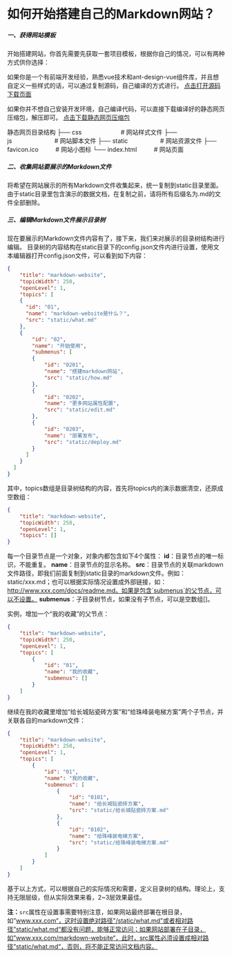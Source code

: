 # 如何开始搭建自己的Markdown网站？

##### 一、获得网站模板

开始搭建网站，你首先需要先获取一套项目模板，根据你自己的情况，可以有两种方式供你选择：

如果你是一个有前端开发经验，熟悉vue技术和ant-design-vue组件库，并且想自定义一些样式的话，可以通过复制源码，自己编译的方式进行。
<a href="https://github.com/softwaiter/markdown-website" target="_blank">点击打开源码下载页面</a>

如果你并不想自己安装开发环境，自己编译代码，可以直接下载编译好的静态网页压缩包，解压即可。
<a href="https://github.com/softwaiter/markdown-website/releases/download/v1.1.0-preview/v1.1.0-preview.zip">点击下载静态网页压缩包</a>

静态网页目录结构
├── css&nbsp;&nbsp;&nbsp;&nbsp;&nbsp;&nbsp;&nbsp;&nbsp;&nbsp;&nbsp;&nbsp;&nbsp;&nbsp;&nbsp;&nbsp;&nbsp;&nbsp;&nbsp;&nbsp;&nbsp;&nbsp;&nbsp;&nbsp;# 网站样式文件
├── js&nbsp;&nbsp;&nbsp;&nbsp;&nbsp;&nbsp;&nbsp;&nbsp;&nbsp;&nbsp;&nbsp;&nbsp;&nbsp;&nbsp;&nbsp;&nbsp;&nbsp;&nbsp;&nbsp;&nbsp;&nbsp;&nbsp;&nbsp;&nbsp;&nbsp;# 网站脚本文件
├── static&nbsp;&nbsp;&nbsp;&nbsp;&nbsp;&nbsp;&nbsp;&nbsp;&nbsp;&nbsp;&nbsp;&nbsp;&nbsp;&nbsp;&nbsp;&nbsp;&nbsp;&nbsp;&nbsp;# 网站资源文件
├── favicon.ico&nbsp;&nbsp;&nbsp;&nbsp;&nbsp;&nbsp;&nbsp;&nbsp;&nbsp;&nbsp;# 网站小图标
└── index.html&nbsp;&nbsp;&nbsp;&nbsp;&nbsp;&nbsp;&nbsp;&nbsp;&nbsp;&nbsp;# 网站页面

##### 二、收集网站要展示的Markdown文件
将希望在网站展示的所有Markdown文件收集起来，统一复制到static目录里面。
由于static目录里包含演示的数据文档，在复制之前，请将所有后缀名为.md的文件全部删除。

##### 三、编辑Markdown文件展示目录树
现在要展示的Markdown文件内容有了，接下来，我们来对展示的目录树结构进行编辑。
目录树的内容结构在static目录下的config.json文件内进行设置，使用文本编辑器打开config.json文件，可以看到如下内容：

```json
{
    "title": "markdown-website",
    "topicWidth": 250,
    "openLevel": 1,
    "topics": [
    {
      "id": "01",
      "name": "markdown-website是什么？",
      "src": "static/what.md"
    },
    {
        "id": "02",
        "name": "开始使用",
        "submenus": [
        {
            "id": "0201",
            "name": "搭建markdown网站",
            "src": "static/how.md"
        },
        {
            "id": "0202",
            "name": "更多网站属性配置",
            "src": "static/edit.md"
        },
        {
            "id": "0203",
            "name": "部署发布",
            "src": "static/deploy.md"
        }
      ]
    }
  ]
}
```

其中，topics数组是目录树结构的内容，首先将topics内的演示数据清空，还原成空数组：
```json
{
    "title": "markdown-website",
    "topicWidth": 250,
    "openLevel": 1,
    "topics": []
}
```

每一个目录节点是一个对象，对象内都包含如下4个属性：
<b>id</b>：目录节点的唯一标识，不能重复。
<b>name</b>：目录节点的显示名称。
<b>src</b>：目录节点的关联markdown文件路径，即我们前面复制到static目录的markdown文件。例如：static/xxx.md；也可以根据实际情况设置成外部链接，如：http://www.xxx.com/docs/readme.md。如果是包含`submenus`的父节点，可以不设置。
<b>submenus</b>：子目录树节点，如果没有子节点，可以是空数组[]。

实例，增加一个“我的收藏”的父节点：
```json
{
    "title": "markdown-website",
    "topicWidth": 250,
    "openLevel": 1,
    "topics": [
        {
            "id": "01",
            "name": "我的收藏",
            "submenus": []
        }
    ]
}
```

继续在我的收藏里增加“给长城贴瓷砖方案”和“给珠峰装电梯方案”两个子节点，并关联各自的markdown文件：
```json
{
    "title": "markdown-website",
    "topicWidth": 250,
    "openLevel": 1,
    "topics": [
        {
            "id": "01",
            "name": "我的收藏",
            "submenus": [
                {
                    "id": "0101",
                    "name": "给长城贴瓷砖方案",
                    "src": "static/给长城贴瓷砖方案.md"
                },
                {
                    "id": "0102",
                    "name": "给珠峰装电梯方案",
                    "src": "static/给珠峰装电梯方案.md"
                }
            ]
        }
    ]
}
```

基于以上方式，可以根据自己的实际情况和需要，定义目录树的结构。理论上，支持无限层级，但从实际效果来看，2~3层效果最佳。



<b>注：</b>`src`属性在设置事需要特别注意，如果网站最终部署在根目录，如”www.xxx.com“，这时设置绝对路径"/static/what.md"或者相对路径”static/what.md“都没有问题，能够正常访问；如果网站部署在子目录，如”www.xxx.com/markdown-website“，此时，src属性必须设置成相对路径”static/what.md“，否则，将不能正常访问文档内容。